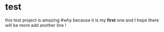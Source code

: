 # test
this test project is amazing 
#why 
because it is my **first** one and I hope there will be more
add another line !
